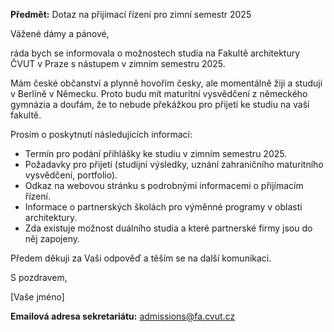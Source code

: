 **Předmět:** Dotaz na přijímací řízení pro zimní semestr 2025

Vážené dámy a pánové,

ráda bych se informovala o možnostech studia na Fakultě architektury ČVUT v Praze s nástupem v zimním semestru 2025.

Mám české občanství a plynně hovořím česky, ale momentálně žiji a studuji v Berlíně v Německu. Proto budu mít maturitní vysvědčení z německého gymnázia a doufám, že to nebude překážkou pro přijetí ke studiu na vaší fakultě.

Prosím o poskytnutí následujících informací:

- Termín pro podání přihlášky ke studiu v zimním semestru 2025.
- Požadavky pro přijetí (studijní výsledky, uznání zahraničního maturitního vysvědčení, portfolio).
- Odkaz na webovou stránku s podrobnými informacemi o přijímacím řízení.
- Informace o partnerských školách pro výměnné programy v oblasti architektury.
- Zda existuje možnost duálního studia a které partnerské firmy jsou do něj zapojeny.

Předem děkuji za Vaši odpověď a těším se na další komunikaci.

S pozdravem,

[Vaše jméno]

**Emailová adresa sekretariátu:** admissions@fa.cvut.cz